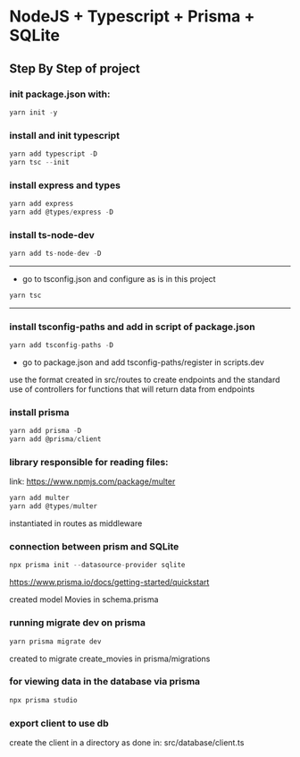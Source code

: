 # NodeJS + Typescript + Prisma + SQLite

## Step By Step of project
### init package.json with:

```js
yarn init -y
```

### install and init typescript

```js
yarn add typescript -D
yarn tsc --init
```

### install express and types

```js
yarn add express
yarn add @types/express -D
```

### install ts-node-dev

```js
yarn add ts-node-dev -D
```
<hr>

* go to tsconfig.json and configure as is in this project

```js
yarn tsc
```
<hr>

### install tsconfig-paths and add in script of package.json

```js
yarn add tsconfig-paths -D
```
* go to package.json and add tsconfig-paths/register in scripts.dev


use the format created in src/routes to create endpoints and the standard use of controllers for functions that will return data from endpoints

### install prisma
```js
yarn add prisma -D
yarn add @prisma/client
```

### library responsible for reading files:
link: https://www.npmjs.com/package/multer
```js
yarn add multer
yarn add @types/multer
```

instantiated in routes as middleware

### connection between prism and SQLite
```js
npx prisma init --datasource-provider sqlite
```

https://www.prisma.io/docs/getting-started/quickstart

created model Movies in schema.prisma

### running migrate dev on prisma
```js
yarn prisma migrate dev
```
created to migrate create_movies in prisma/migrations

### for viewing data in the database via prisma
```js
npx prisma studio
```

### export client to use db
create the client in a directory as done in: src/database/client.ts
